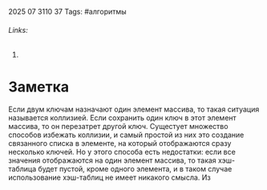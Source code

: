 2025 07 3110 37
Tags: #алгоритмы 
###### Links: 
1) 
# Заметка
Если двум ключам назначают один элемент массива, то  такая ситуация называется коллизией. Если сохранить один ключ в этот элемент массива, то он перезатрет другой ключ.
Сущестует множество способов избежать коллизии, и самый простой из них это создание связанного списка в элементе, на который отображаются сразу несколько ключей. Но у этого способа есть недостатки: если все значения отображаются на один элемент массива, то такая хэш-таблица будет пустой, кроме одного элемента, и в таком случае использование хэш-таблиц не имеет никакого смысла.
Из 
